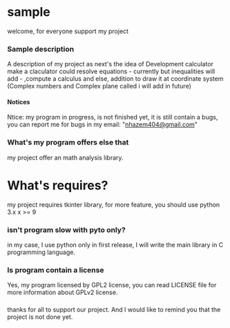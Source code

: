 # sample
welcome, for everyone support my project
### Sample description 
A description of my project as next's
the idea of Development calculator make a claculator could resolve equations - currently but inequalities will add - ,compute a calculus and else, addition to draw it at coordinate system (Complex numbers and Complex plane called i will add in future)
#### Notices
Ntice: my program in progress, is not finished yet, it is still contain a bugs, you can report me for bugs in my email: "nhazem404@gmail.com"
### What's my program offers else that
my project offer an math analysis library.
# What's requires?
my project requires tkinter library, for more feature, you should use python 3.x x >= 9
### isn't program slow with pyto only?
in my case, I use python only in first release, I will write the main library in C programming language.
### Is program contain a license
Yes, my program licensed by GPL2 license, you can read LICENSE
file for more information about GPLv2 license.
### 
thanks for all to support our project.
And I would like to remind you that the project is not done yet.
